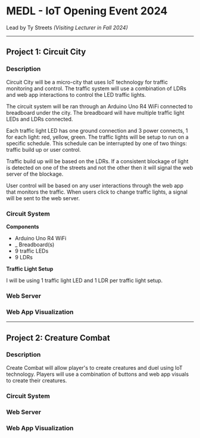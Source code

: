 # MEDL - IoT Opening Event 2024

Lead by Ty Streets _(Visiting Lecturer in Fall 2024)_

---

## Project 1: Circuit City

### Description

Circuit City will be a micro-city that uses IoT technology for traffic monitoring and control. The traffic system will use a combination of LDRs and web app interactions to control the LED traffic lights.

The circuit system will be ran through an Arduino Uno R4 WiFi connected to breadboard under the city. The breadboard will have multiple traffic light LEDs and LDRs connected.

Each traffic light LED has one ground connection and 3 power connects, 1 for each light: red, yellow, green. The traffic lights will be setup to run on a specific schedule. This schedule can be interrupted by one of two things: traffic build up or user control.

Traffic build up will be based on the LDRs. If a consistent blockage of light is detected on one of the streets and not the other then it will signal the web server of the blockage.

User control will be based on any user interactions through the web app that monitors the traffic. When users click to change traffic lights, a signal will be sent to the web server.

### Circuit System

**Components**

- Arduino Uno R4 WiFi
- \_ Breadboard(s)
- 9 traffic LEDs
- 9 LDRs

**Traffic Light Setup**

I will be using 1 traffic light LED and 1 LDR per traffic light setup.

### Web Server

### Web App Visualization

---

## Project 2: Creature Combat

### Description

Create Combat will allow player's to create creatures and duel using IoT technology. Players will use a combination of buttons and web app visuals to create their creatures.

### Circuit System

### Web Server

### Web App Visualization
